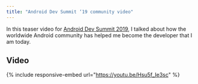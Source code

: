 ```yaml
---
title: "Android Dev Summit ‘19 community video"
---
```

In this teaser video for [Android Dev Summit 2019](https://developer.android.com/events/dev-summit), I talked about how the worldwide Android community has helped me become the developer that I am today.

## Video

{% include responsive-embed url="https://youtu.be/Hsu5f_Ie3sc" %}


